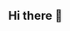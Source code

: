 ## Hi there 👋

<!--
**comgog/comgog** is a ✨ _special_ ✨ repository because its `README.md` (this file) appears on your GitHub profile.

Here are some ideas to get you started:

<a href="https://github.com/devxb/gitanimals">
<img
  src="https://render.gitanimals.org/farms/comgog"
  width="600"
  height="300"
/>
</a>
-->
